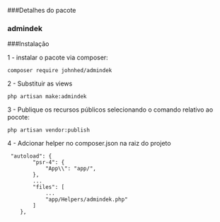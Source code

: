 ###Detalhes do pacote

### admindek



###Instalação

1 - instalar o pacote via composer:

```
composer require johnhed/admindek

```
2 - Substituir as views

```
php artisan make:admindek

```

3 - Publique os recursos públicos selecionando o comando relativo ao pocote:

```
php artisan vendor:publish

```
4 - Adcionar helper no composer.json na raiz do projeto

```
 "autoload": {
        "psr-4": {
            "App\\": "app/",
        },
        ...
        "files": [
            ...
            "app/Helpers/admindek.php"
        ]
    },

```
